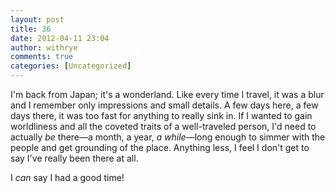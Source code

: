 ```yaml
---
layout: post
title: 36
date: 2012-04-11 23:04
author: withrye
comments: true
categories: [Uncategorized]
---
```

<span id="dropcap">I</span>'m back from Japan; it's a wonderland. Like every time I travel, it was a blur and I remember only impressions and small details. A few days here, a few days there, it was too fast for anything to really sink in. If I wanted to gain worldliness and all the coveted traits of a well-traveled person, I'd need to actually <i>be</i> there&mdash;a month, a year, <i>a while</i>&mdash;long enough to simmer with the people and get grounding of the place. Anything less, I feel I don't get to say I've really been there at all.

I <i>can</i> say I had a good time!
